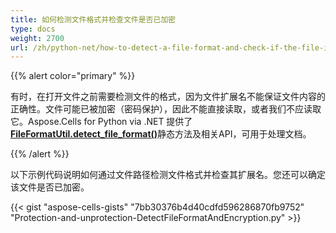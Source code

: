 ```yaml
---
title: 如何检测文件格式并检查文件是否已加密
type: docs
weight: 2700
url: /zh/python-net/how-to-detect-a-file-format-and-check-if-the-file-is-encrypted/
---
```


{{% alert color="primary" %}}

有时，在打开文件之前需要检测文件的格式，因为文件扩展名不能保证文件内容的正确性。文件可能已被加密（密码保护），因此不能直接读取，或者我们不应读取它。Aspose.Cells for Python via .NET 提供了[**FileFormatUtil.detect_file_format()**](https://reference.aspose.com/cells/python-net/aspose.cells/fileformatutil/detect_file_format)静态方法及相关API，可用于处理文档。

{{% /alert %}}

以下示例代码说明如何通过文件路径检测文件格式并检查其扩展名。您还可以确定该文件是否已加密。

{{< gist "aspose-cells-gists" "7bb30376b4d40cdfd596286870fb9752" "Protection-and-unprotection-DetectFileFormatAndEncryption.py" >}}

